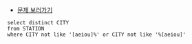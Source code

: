 * [문제 보러가기](https://www.hackerrank.com/challenges/weather-observation-station-11/problem?h_r=next-challenge&h_v=zen)
```
select distinct CITY
from STATION
where CITY not like '[aeiou]%' or CITY not like '%[aeiou]'
```
